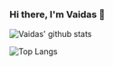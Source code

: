 ### Hi there, I'm Vaidas 👋

![Vaidas' github stats](https://github-readme-stats.vercel.app/api?username=Gyvastis&count_private=true&show_icons=true&theme=darcula)

![Top Langs](https://github-readme-stats.vercel.app/api/top-langs/?username=Gyvastis&layout=compact&theme=darcula)
